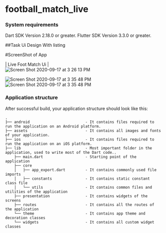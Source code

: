 
# football_match_live


### System requirements

Dart SDK Version 2.18.0 or greater.
Flutter SDK Version 3.3.0 or greater.

##Task 
Ui Design With listing



#ScreenShot of App



|  Live Foot Match Ui                                            |                                                                             
 <img width alt="Screen Shot 2020-09-17 at 3 26 13 PM" src="https://github.com/Sweetyrawat-star/football_match/assets/57385799/8676ef11-745d-4baa-b53d-5f342b26980c.png">

<img alt="Screen Shot 2020-09-17 at 3 35 48 PM" src="https://github.com/Sweetyrawat-star/football_match/assets/57385799/6d0227aa-d254-4ea2-b53f-ec4352805508.png">
<img alt="Screen Shot 2020-09-17 at 3 35 48 PM" src="https://github.com/Sweetyrawat-star/football_match/assets/57385799/6d0227aa-d254-4ea2-b53f-ec4352805508.png">

### Application structure
After successful build, your application structure should look like this:
                    
```
.
├── android                         - It contains files required to run the application on an Android platform.
├── assets                          - It contains all images and fonts of your application.
├── ios                             - It contains files required to run the application on an iOS platform.
├── lib                             - Most important folder in the application, used to write most of the Dart code..
    ├── main.dart                   - Starting point of the application
    ├── core
    │   ├── app_export.dart         - It contains commonly used file imports
    │   ├── constants               - It contains static constant class file
    │   └── utils                   - It contains common files and utilities of the application
    ├── presentation                - It contains widgets of the screens
    ├── routes                      - It contains all the routes of the application
    └── theme                       - It contains app theme and decoration classes
    └── widgets                     - It contains all custom widget classes

